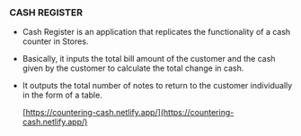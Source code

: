 ### CASH REGISTER
- Cash Register is an application that replicates the functionality of a cash counter in Stores.
- Basically, it inputs the total bill amount of the customer and the cash given by the customer to calculate the total change in cash.
- It outputs the total number of notes to return to the customer individually in the form of a table.

  [https://countering-cash.netlify.app/](https://countering-cash.netlify.app/)
